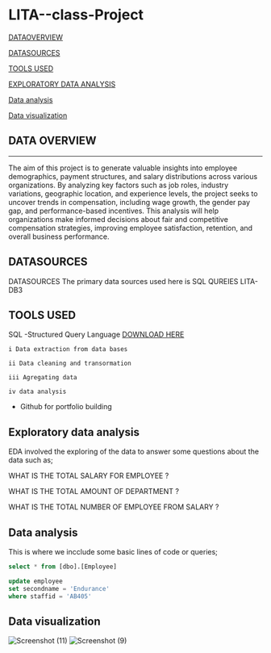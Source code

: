 # LITA--class-Project
[DATAOVERVIEW](#data_overview)

[DATASOURCES](#data_sources)

[TOOLS USED](#toolsused)

[EXPLORATORY DATA ANALYSIS](#exploratorydata_analysis)

[Data analysis](#data_analysis)

[Data visualization](#data_visualization)


## DATA OVERVIEW
---
The aim of this project is to generate valuable insights into employee demographics, payment structures, and salary distributions across various organizations. By analyzing key factors such as job roles, industry variations, geographic location, and experience levels, the project seeks to uncover trends in compensation, including wage growth, the gender pay gap, and performance-based incentives. This analysis will help organizations make informed decisions about fair and competitive compensation strategies, improving employee satisfaction, retention, and overall business performance.

## DATASOURCES
DATASOURCES
The primary data sources used here is SQL QUREIES LITA-DB3

## TOOLS USED
SQL -Structured Query Language  [DOWNLOAD HERE](https://learn.microsoft.com/en-us/sql/ssms/download-sql-server-management-studio-ssms?view=sql-server-ver16)

    i Data extraction from data bases
  
    ii Data cleaning and transormation
    
    iii Agregating data
    
    iv data analysis
    
- Github for portfolio building


## Exploratory data analysis
EDA involved the exploring of the data to answer some questions about the data such as;

WHAT IS THE TOTAL SALARY FOR EMPLOYEE ?

WHAT IS THE TOTAL AMOUNT OF DEPARTMENT ?

WHAT IS THE TOTAL NUMBER OF EMPLOYEE FROM SALARY ?

## Data analysis
This is where we incclude some basic lines of code or queries;
```SQL
select * from [dbo].[Employee]

update employee
set secondname = 'Endurance'
where staffid = 'AB405'
```

## Data visualization
![Screenshot (11)](https://github.com/user-attachments/assets/b27f6d03-b7ca-42d2-9c2c-7c2e53956e1a)
![Screenshot (9)](https://github.com/user-attachments/assets/1298799c-2a5f-4f86-8e3b-fe6cfa409c8f)



